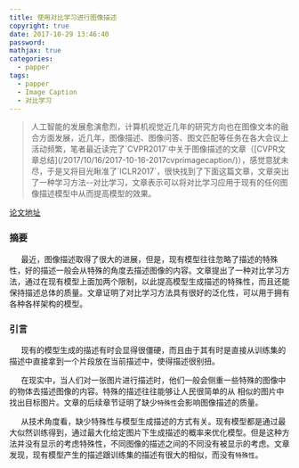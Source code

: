 ```yaml
---
title: 使用对比学习进行图像描述
copyright: true
date: 2017-10-29 13:46:40
password:
mathjax: true
categories:
  - papper
tags:
  - papper
  - Image Caption
  - 对比学习
---
```


<blockquote>人工智能的发展愈演愈烈，计算机视觉近几年的研究方向也在图像文本的融合方面发展，近几年，图像描述、图像问答、图文匹配等任务在各大会议上活动频繁，笔者最近读完了`CVPR2017`中关于图像描述的文章（[CVPR文章总结](/2017/10/16/2017-10-16-2017cvprimagecaption/)），感觉意犹未尽，于是又将目光瞅准了`ICLR2017`，很快找到了下面这篇文章，文章突出了一种学习方法--对比学习，文章表示可以将对比学习应用于现有的任何图像描述模型中从而提高模型的效果。</blockquote>

<!--more-->

[论文地址](https://arxiv.org/abs/1710.02534)

### 摘要

&ensp;&ensp;&ensp;最近，图像描述取得了很大的进展，但是，现有模型往往忽略了描述的特殊性，好的描述一般会从特殊的角度去描述图像的内容。文章提出了一种对比学习方法，通过在现有模型上面加两个限制，以此提高模型生成描述的特殊性，而且还能保持描述总体的质量。文章证明了对比学习方法具有很好的泛化性，可以用于拥有各种各样架构的模型。

### 引言

&ensp;&ensp;&ensp;现有的模型生成的描述有时会显得很僵硬，而且由于其有时是直接从训练集的描述中直接拿到一个片段放在当前描述中，使得描述很别扭。

&ensp;&ensp;&ensp;在现实中，当人们对一张图片进行描述时，他们一般会侧重一些特殊的图像中的物体去描述图像的内容。特殊的描述往往能够让人民很简单的从  相似的图片中找出目标图片。文章的后续章节证明了缺少`特殊性`会影响图像描述的质量。

&ensp;&ensp;&ensp;从技术角度看，缺少特殊性与模型生成描述的方式有关。现有模型都是通过最大似然训练得到，通过最大化给定图片下生成描述的概率来优化模型。但是这种方法并没有显示的考虑特殊性，不同图像的描述之间的不同没有被显示的考虑。文章发现，现有模型产生的描述跟训练集的描述有很大的相似，而没有`特殊性`。


